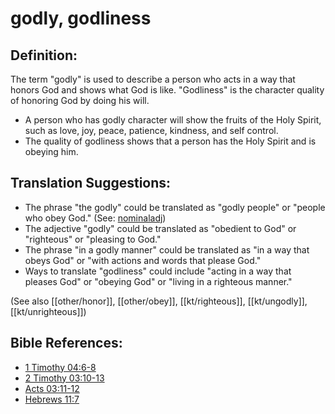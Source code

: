 # godly, godliness #

## Definition: ##

The term "godly" is used to describe a person who acts in a way that honors God and shows what God is like. "Godliness" is the character quality of honoring God by doing his will.

* A person who has godly character will show the fruits of the Holy Spirit, such as love, joy, peace, patience, kindness, and self control.
* The quality of godliness shows that a person has the Holy Spirit and is obeying him.

## Translation Suggestions: ##

* The phrase "the godly" could be translated as "godly people" or "people who obey God." (See: [nominaladj](en/ta-vol1/translate/man/figs-nominaladj))
* The adjective "godly" could be translated as "obedient to God" or "righteous" or "pleasing to God." 
* The phrase "in a godly manner" could be translated as "in a way that obeys God" or "with actions and words that please God."
* Ways to translate "godliness" could include "acting in a way that pleases God" or "obeying God" or "living in a righteous manner."

(See also [[other/honor]], [[other/obey]], [[kt/righteous]], [[kt/ungodly]], [[kt/unrighteous]])

## Bible References: ##

* [1 Timothy 04:6-8](en/tn/1ti/help/04/06)
* [2 Timothy 03:10-13](en/tn/2ti/help/03/10)
* [Acts 03:11-12](en/tn/act/help/03/11)
* [Hebrews 11:7](en/tn/heb/help/11/07)